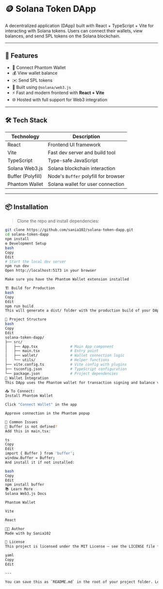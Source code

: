 # 🪙 Solana Token DApp

A decentralized application (DApp) built with React + TypeScript + Vite for interacting with Solana tokens. Users can connect their wallets, view balances, and send SPL tokens on the Solana blockchain.

---

## 🚀 Features

- 🔐 Connect Phantom Wallet
- 💰 View wallet balance
- ✉️ Send SPL tokens
- 🧠 Built using `@solana/web3.js`
- ⚡ Fast and modern frontend with **React + Vite**
- 🌐 Hosted with full support for Web3 integration

---

## 🛠️ Tech Stack

| Technology        | Description                                |
|-------------------|--------------------------------------------|
| React             | Frontend UI framework                      |
| Vite              | Fast dev server and build tool             |
| TypeScript        | Type-safe JavaScript                       |
| Solana Web3.js    | Solana blockchain interaction              |
| Buffer (Polyfill) | Node's `Buffer` polyfill for browser       |
| Phantom Wallet    | Solana wallet for user connection          |

---

## 📦 Installation

> Clone the repo and install dependencies:

```bash
git clone https://github.com/sania102/solana-token-dapp.git
cd solana-token-dapp
npm install
⚙️ Development Setup
bash
Copy
Edit
# Start the local dev server
npm run dev
Open http://localhost:5173 in your browser

Make sure you have the Phantom Wallet extension installed

🏗️ Build for Production
bash
Copy
Edit
npm run build
This will generate a dist/ folder with the production build of your DApp.

🧪 Project Structure
bash
Copy
Edit
solana-token-dapp/
├── src/
│   ├── App.tsx               # Main App component
│   ├── main.tsx              # Entry point
│   ├── wallet/               # Wallet connection logic
│   └── utils/                # Helper functions
├── vite.config.ts            # Vite config with plugins
├── tsconfig.json             # TypeScript configuration
└── package.json              # Project dependencies
🔐 Wallet Integration
This DApp uses the Phantom wallet for transaction signing and balance viewing.

📥 To Connect:
Install Phantom Wallet

Click "Connect Wallet" in the app

Approve connection in the Phantom popup

🔧 Common Issues
🐛 Buffer is not defined?
Add this in main.tsx:

ts
Copy
Edit
import { Buffer } from 'buffer';
window.Buffer = Buffer;
And install it if not installed:

bash
Copy
Edit
npm install buffer
📚 Learn More
Solana Web3.js Docs

Phantom Wallet

Vite

React

👩‍💻 Author
Made with by Sania102

📜 License
This project is licensed under the MIT License — see the LICENSE file for details.

yaml
Copy
Edit

---

You can save this as `README.md` in the root of your project folder. Let me know if you'd like to add a deployment badge, 
